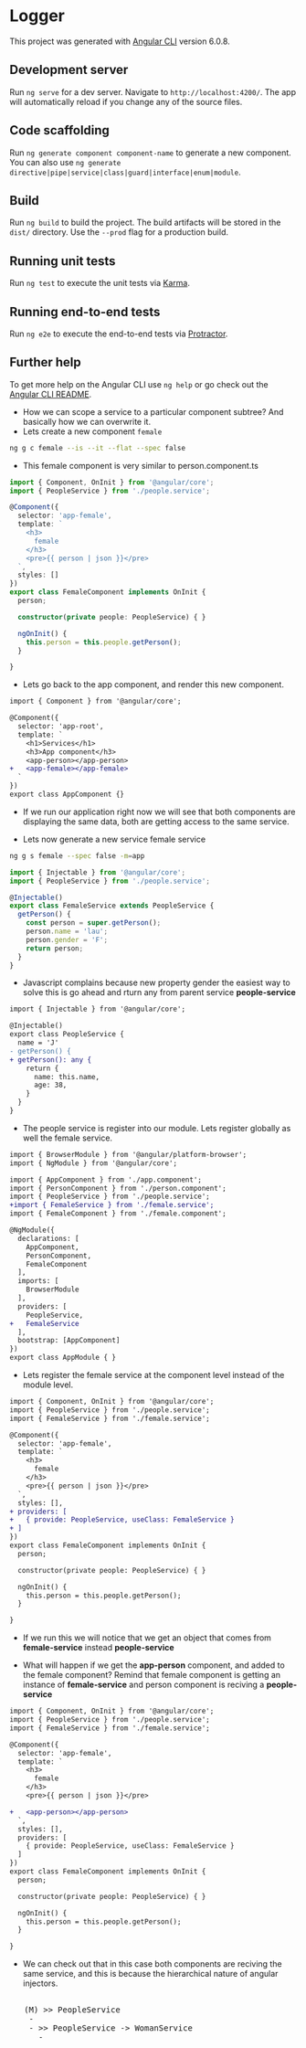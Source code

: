 # Logger

This project was generated with [Angular CLI](https://github.com/angular/angular-cli) version 6.0.8.

## Development server

Run `ng serve` for a dev server. Navigate to `http://localhost:4200/`. The app will automatically reload if you change any of the source files.

## Code scaffolding

Run `ng generate component component-name` to generate a new component. You can also use `ng generate directive|pipe|service|class|guard|interface|enum|module`.

## Build

Run `ng build` to build the project. The build artifacts will be stored in the `dist/` directory. Use the `--prod` flag for a production build.

## Running unit tests

Run `ng test` to execute the unit tests via [Karma](https://karma-runner.github.io).

## Running end-to-end tests

Run `ng e2e` to execute the end-to-end tests via [Protractor](http://www.protractortest.org/).

## Further help

To get more help on the Angular CLI use `ng help` or go check out the [Angular CLI README](https://github.com/angular/angular-cli/blob/master/README.md).


* How we can scope a service to a particular component subtree? And basically how we can overwrite it.
* Lets create a new component `female`

```bash
ng g c female --is --it --flat --spec false
```

* This female component is very similar to  person.component.ts

```typescript female.component.ts
import { Component, OnInit } from '@angular/core';
import { PeopleService } from './people.service';

@Component({
  selector: 'app-female',
  template: `
    <h3>
      female
    </h3>
    <pre>{{ person | json }}</pre>
  `,
  styles: []
})
export class FemaleComponent implements OnInit {
  person;

  constructor(private people: PeopleService) { }

  ngOnInit() {
    this.person = this.people.getPerson();
  }

}

```
* Lets go back to the app component, and render this new component.

```diff app.component.ts
import { Component } from '@angular/core';

@Component({
  selector: 'app-root',
  template: `
    <h1>Services</h1>
    <h3>App component</h3>
    <app-person></app-person>
+   <app-female></app-female>
  `
})
export class AppComponent {}

```
* If we run our application right now we will see that both components are displaying the same data, both are getting access to the same service.

* Lets now generate a new service female service

```bash
ng g s female --spec false -m=app
```

```typescript female.service.ts
import { Injectable } from '@angular/core';
import { PeopleService } from './people.service';

@Injectable()
export class FemaleService extends PeopleService {
  getPerson() {
    const person = super.getPerson();
    person.name = 'lau';
    person.gender = 'F';
    return person;
  }
}

```
* Javascript complains because new property gender the easiest way to solve this is go ahead and rturn any from parent service __people-service__

```diff people.service.ts
import { Injectable } from '@angular/core';

@Injectable()
export class PeopleService {
  name = 'J'
- getPerson() {
+ getPerson(): any {
    return {
      name: this.name,
      age: 38,
    }
  }
}

```
* The people service is register into our module. Lets register globally as well the female service.

```diff app.module.ts
import { BrowserModule } from '@angular/platform-browser';
import { NgModule } from '@angular/core';

import { AppComponent } from './app.component';
import { PersonComponent } from './person.component';
import { PeopleService } from './people.service';
+import { FemaleService } from './female.service';
import { FemaleComponent } from './female.component';

@NgModule({
  declarations: [
    AppComponent,
    PersonComponent,
    FemaleComponent
  ],
  imports: [
    BrowserModule
  ],
  providers: [
    PeopleService,
+   FemaleService
  ],
  bootstrap: [AppComponent]
})
export class AppModule { }

```
* Lets register the female service at the component level instead of the module level.

```diff female.component.ts 
import { Component, OnInit } from '@angular/core';
import { PeopleService } from './people.service';
import { FemaleService } from './female.service';

@Component({
  selector: 'app-female',
  template: `
    <h3>
      female
    </h3>
    <pre>{{ person | json }}</pre>
  `,
  styles: [],
+ providers: [
+   { provide: PeopleService, useClass: FemaleService }
+ ]
})
export class FemaleComponent implements OnInit {
  person;

  constructor(private people: PeopleService) { }

  ngOnInit() {
    this.person = this.people.getPerson();
  }

}

```

* If we run this we will notice that we get an object that comes from __female-service__ instead __people-service__ 

* What will happen if we get the __app-person__ component, and added to the female component? Remind that female component is getting an instance of __female-service__ and person component is reciving a __people-service__ 

```diff female.component.ts
import { Component, OnInit } from '@angular/core';
import { PeopleService } from './people.service';
import { FemaleService } from './female.service';

@Component({
  selector: 'app-female',
  template: `
    <h3>
      female
    </h3>
    <pre>{{ person | json }}</pre>

+   <app-person></app-person>
  `,
  styles: [],
  providers: [
    { provide: PeopleService, useClass: FemaleService }
  ]
})
export class FemaleComponent implements OnInit {
  person;

  constructor(private people: PeopleService) { }

  ngOnInit() {
    this.person = this.people.getPerson();
  }

}

```
* We can check out that in this case both components are reciving the same service, and this is because the hierarchical nature of angular injectors.

<pre>

  <app-root> (M) >> PeopleService
    -<app-person>
    -<app-female> >> PeopleService -> WomanService
      -<app-person>
      
</pre>
